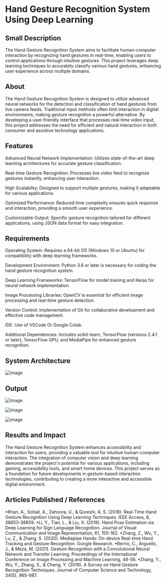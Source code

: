# Hand Gesture Recognition System Using Deep Learning

## Small Description

The Hand Gesture Recognition System aims to facilitate human-computer interaction by recognizing hand gestures in real-time, enabling users to control applications through intuitive gestures. This project leverages deep learning techniques to accurately classify various hand gestures, enhancing user experience across multiple domains.

## About

The Hand Gesture Recognition System is designed to utilize advanced neural networks for the detection and classification of hand gestures from live camera feeds. Traditional input methods often limit interaction in digital environments, making gesture recognition a powerful alternative. By developing a user-friendly interface that processes real-time video input, this project addresses the need for efficient and natural interaction in both consumer and assistive technology applications.

## Features

Advanced Neural Network Implementation: Utilizes state-of-the-art deep learning architectures for accurate gesture classification.

Real-time Gesture Recognition: Processes live video feed to recognize gestures instantly, enhancing user interaction.

High Scalability: Designed to support multiple gestures, making it adaptable for various applications.

Optimized Performance: Reduced time complexity ensures quick response and interaction, providing a smooth user experience.

Customizable Output: Specific gesture recognition tailored for different applications, using JSON data format for easy integration.

## Requirements

Operating System: Requires a 64-bit OS (Windows 10 or Ubuntu) for compatibility with deep learning frameworks.

Development Environment: Python 3.6 or later is necessary for coding the hand gesture recognition system.

Deep Learning Frameworks: TensorFlow for model training and Keras for neural network implementation.

Image Processing Libraries: OpenCV is essential for efficient image processing and real-time gesture detection.

Version Control: Implementation of Git for collaborative development and effective code management.

IDE: Use of VSCode Or Google Colab.

Additional Dependencies: Includes scikit-learn, TensorFlow (versions 2.4.1 or later), TensorFlow GPU, and MediaPipe for enhanced gesture recognition.

## System Architecture

![image](https://github.com/user-attachments/assets/24f1fae1-9bba-4268-85cc-c406821a7602)

## Output

![image](https://github.com/user-attachments/assets/514d046d-40b7-43e1-a030-ac5300ef0369)

![image](https://github.com/user-attachments/assets/343a359e-74ac-4e0b-955f-ee35c4bbac62)

![image](https://github.com/user-attachments/assets/e7fb7731-3fff-4705-b41e-8fd75f2a9528)


## Results and Impact

The Hand Gesture Recognition System enhances accessibility and interaction for users, providing a valuable tool for intuitive human-computer interaction. The integration of computer vision and deep learning demonstrates the project's potential for various applications, including gaming, accessibility tools, and smart home devices.
This project serves as a foundation for future developments in gesture-based interaction technologies, contributing to creating a more interactive and accessible digital environment.

## Articles Published / References

•Khan, A., Sohail, A., Zahoora, U., & Qureshi, A. S. (2018). Real-Time Hand Gesture Recognition Using Deep Learning Techniques. IEEE Access, 6, 38853-38859.
•Li, Y., Tian, L., & Liu, X. (2019). Hand Pose Estimation via Deep Learning for Sign Language Recognition. Journal of Visual Communication and Image Representation, 61, 155-162.
•Zhang, Z., Wu, Y., Lu, Z., & Zhang, S. (2020). Mediapipe Hands: On-device Real-time Hand Tracking and Gesture Recognition. Google Research.
•Berrio, C., Arguello, J., & Meza, M. (2021). Gesture Recognition with a Convolutional Neural Network and Transfer Learning. Proceedings of the International Conference on Image Processing and Machine Learning, 48-56.
•Zhang, Y., Wu, Y., Zhang, S., & Cheng, Y. (2019). A Survey on Hand Gesture Recognition Techniques. Journal of Computer Science and Technology, 34(5), 965-987. 



